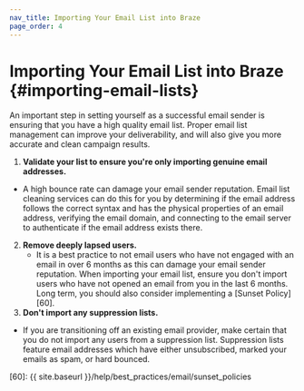 ```yaml
---
nav_title: Importing Your Email List into Braze
page_order: 4
---
```


# Importing Your Email List into Braze {#importing-email-lists}

An important step in setting yourself as a successful email sender is ensuring that you have a high quality email list. Proper email list management can improve your deliverability, and will also give you more accurate and clean campaign results.

1. __Validate your list to ensure you're only importing genuine email addresses.__
  - A high bounce rate can damage your email sender reputation. Email list cleaning services can do this for you by determining if the email address follows the correct syntax and has the physical properties of an email address, verifying the email domain, and connecting to the email server to authenticate if the email address exists there.
2. __Remove deeply lapsed users.__
    - It is a best practice to not email users who have not engaged with an email in over 6 months as this can damage your email sender reputation. When importing your email list, ensure you don't import users who have not opened an email from you in the last 6 months. Long term, you should also consider implementing a [Sunset Policy][60].
3. __Don't import any suppression lists.__
- If you are transitioning off an existing email provider, make certain that you do not import any users from a suppression list. Suppression lists feature email addresses which have either unsubscribed, marked your emails as spam, or hard bounced.

[60]: {{ site.baseurl }}/help/best_practices/email/sunset_policies
